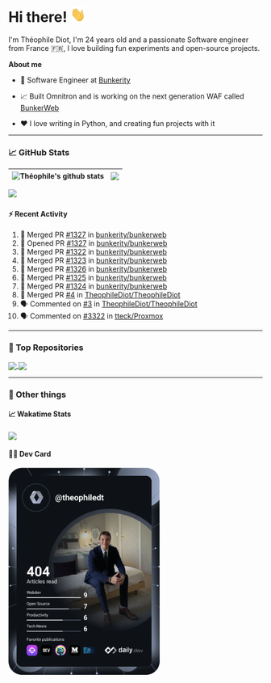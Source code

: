 # Hi there! <img src="./wave.gif" width="30px" height="30px" />

I'm Théophile Diot, I'm 24 years old and a passionate Software engineer from France 🇫🇷, I love building fun experiments and open-source projects.

**About me**

- 💼 Software Engineer at [Bunkerity](https://www.bunkerity.com/)

- 📈 Built Omnitron and is working on the next generation WAF called [BunkerWeb](https://www.bunkerweb.io)

- ❤️ I love writing in Python, and creating fun projects with it

---

### 📈 GitHub Stats

| <img align="center" src="https://github-readme-stats.vercel.app/api?username=TheophileDiot&show_icons=true&include_all_commits=true&theme=algolia&hide_border=true&rank_icon=github" alt="Théophile's github stats" /> | <img align="center" src="https://github-readme-stats.vercel.app/api/top-langs/?username=TheophileDiot&layout=compact&theme=algolia&hide_border=true" /> |
| ---------------------------------------------------------------------------------------------------------------------------------------------------------------------------------------------------------------------- | ------------------------------------------------------------------------------------------------------------------------------------------------------- |

![](https://github-readme-activity-graph.vercel.app/graph?username=TheophileDiot&theme=tokyo-night)

#### :zap: Recent Activity

<!--START_SECTION:activity-->
1. 🎉 Merged PR [#1327](https://github.com/bunkerity/bunkerweb/pull/1327) in [bunkerity/bunkerweb](https://github.com/bunkerity/bunkerweb)
2. 💪 Opened PR [#1327](https://github.com/bunkerity/bunkerweb/pull/1327) in [bunkerity/bunkerweb](https://github.com/bunkerity/bunkerweb)
3. 🎉 Merged PR [#1322](https://github.com/bunkerity/bunkerweb/pull/1322) in [bunkerity/bunkerweb](https://github.com/bunkerity/bunkerweb)
4. 🎉 Merged PR [#1323](https://github.com/bunkerity/bunkerweb/pull/1323) in [bunkerity/bunkerweb](https://github.com/bunkerity/bunkerweb)
5. 🎉 Merged PR [#1326](https://github.com/bunkerity/bunkerweb/pull/1326) in [bunkerity/bunkerweb](https://github.com/bunkerity/bunkerweb)
6. 🎉 Merged PR [#1325](https://github.com/bunkerity/bunkerweb/pull/1325) in [bunkerity/bunkerweb](https://github.com/bunkerity/bunkerweb)
7. 🎉 Merged PR [#1324](https://github.com/bunkerity/bunkerweb/pull/1324) in [bunkerity/bunkerweb](https://github.com/bunkerity/bunkerweb)
8. 🎉 Merged PR [#4](https://github.com/TheophileDiot/TheophileDiot/pull/4) in [TheophileDiot/TheophileDiot](https://github.com/TheophileDiot/TheophileDiot)
9. 🗣 Commented on [#3](https://github.com/TheophileDiot/TheophileDiot/pull/3#issuecomment-2206909718) in [TheophileDiot/TheophileDiot](https://github.com/TheophileDiot/TheophileDiot)
10. 🗣 Commented on [#3322](https://github.com/tteck/Proxmox/pull/3322#issuecomment-2206445978) in [tteck/Proxmox](https://github.com/tteck/Proxmox)
<!--END_SECTION:activity-->

---

### 🔧 Top Repositories

<a href="https://github.com/bunkerity/bunkerweb">
  <img align="center" src="https://github-readme-stats.vercel.app/api/pin/?username=Bunkerity&repo=bunkerweb&theme=algolia" />
</a>
<a href="https://github.com/TheophileDiot/Omnitron">
  <img align="center" src="https://github-readme-stats.vercel.app/api/pin/?username=TheophileDiot&repo=Omnitron&theme=algolia" />
</a>

---

### 🎉 Other things

#### 📈 Wakatime Stats

<a href="https://wakatime.com/@theophile_bunkerity">
  <img align="center" src="https://github-readme-stats.vercel.app/api/wakatime?username=3aa5ce41-c253-43d9-8441-a721e446a45f&layout=compact&theme=algolia" />
</a>

#### 👨‍💻 Dev Card

<a href="https://app.daily.dev/TheophileDt">
  <img src="./devcard.svg" width="300" alt="Théophile Diot's Dev Card"/>
</a>
